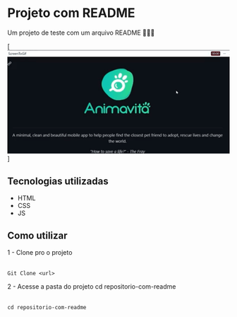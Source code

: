 # Projeto com README
Um projeto de teste com um arquivo README 🧙‍♂️💕

[<img src="./Animação.gif" alt="gif da tela inicial do projeto xyz">]

## Tecnologias utilizadas
- HTML
- CSS
- JS

## Como utilizar

1 - Clone pro o projeto
```

Git Clone <url>
```
2 - Acesse a pasta do projeto
cd repositorio-com-readme
```

cd repositorio-com-readme
```
 

